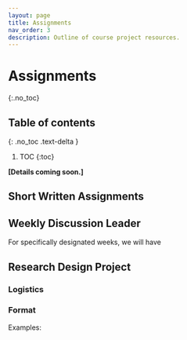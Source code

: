 ```yaml
---
layout: page
title: Assignments
nav_order: 3
description: Outline of course project resources.
---
```


# Assignments
{:.no_toc}

## Table of contents
{: .no_toc .text-delta }

1. TOC
{:toc}

**[Details coming soon.]**

## Short Written Assignments

## Weekly Discussion Leader
For specifically designated weeks, we will have

## Research Design Project

### Logistics

### Format

Examples:

